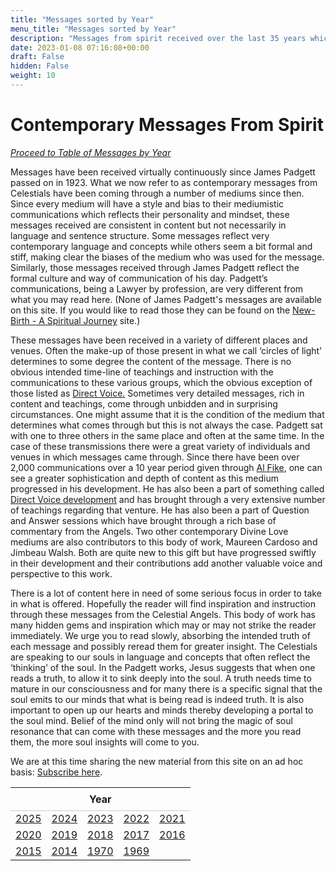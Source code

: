 ```yaml
---
title: "Messages sorted by Year"
menu_title: "Messages sorted by Year"
description: "Messages from spirit received over the last 35 years which follow on from the Padgett Messages 100 years ago."
date: 2023-01-08 07:16:08+00:00
draft: False
hidden: False
weight: 10
---
```

# Contemporary Messages From Spirit

*[Proceed to Table of Messages by Year](/contemporary-messages/#a)*

Messages have been received virtually continuously since James Padgett passed on in 1923. What we now refer to as contemporary messages from Celestials have been coming through a number of mediums since then. Since every medium will have a style and bias to their mediumistic communications which reflects their personality and mindset, these messages received are consistent in content but not necessarily in language and sentence structure. Some messages reflect very contemporary language and concepts while others seem a bit formal and stiff, making clear the biases of the medium who was used for the message. Similarly, those messages received through James Padgett reflect the formal culture and way of communication of his day.  Padgett’s communications, being a Lawyer by profession, are very different from what you may read here.  (None of James Padgett's messages are available on this site. If you would like to read those they can be found on the [New-Birth - A Spiritual Journey](https://new-birth.net) site.)

These messages have been received in a variety of different places and venues. Often the make-up of those present in what we call ‘circles of light’ determines to some degree the content of the message. There is no obvious intended time-line of teachings and instruction with the communications to these various groups, which the obvious exception of those listed as [Direct Voice.](https://soultruth.ca/direct-voice-mediumship/) Sometimes very detailed messages, rich in content and teachings, come through unbidden and in surprising circumstances. One might assume that it is the condition of the medium that determines what comes through but this is not always the case. Padgett sat with one to three others in the same place and often at the same time. In the case of these transmissions there were a great variety of individuals and venues in which messages came through. Since there have been over 2,000 communications over a 10 year period given through [Al Fike](/various/mediumship/al-fikes-mediumship/), one can see a greater sophistication and depth of content as this medium progressed in his development. He has also been a part of something called [Direct Voice development](https://soultruth.ca/direct-voice-mediumship/) and has brought through a very extensive number of teachings regarding that venture. He has also been a part of Question and Answer sessions which have brought through a rich base of commentary from the Angels. Two other contemporary Divine Love mediums are also contributors to this body of work, Maureen Cardoso and Jimbeau Walsh. Both are quite new to this gift but have progressed swiftly in their development and their contributions add another valuable voice and perspective to this work.

There is a lot of content here in need of some serious focus in order to take in what is offered. Hopefully the reader will find inspiration and instruction through these messages from the Celestial Angels. This body of work has many hidden gems and inspiration which may or may not strike the reader immediately.  We urge you to read slowly, absorbing the intended truth of each message and possibly reread them for greater insight. The Celestials are speaking to our souls in language and concepts that often reflect the ‘thinking’ of the soul. In the Padgett works, Jesus suggests that when one reads a truth, to allow it to sink deeply into the soul. A truth needs time to mature in our consciousness and for many there is a specific signal that the soul emits to our minds that what is being read is indeed truth. It is also important to open up our hearts and minds thereby developing a portal to the soul mind. Belief of the mind only will not bring the magic of soul resonance that can come with these messages and the more you read them, the more soul insights will come to you. 

We are at this time sharing the new material from this site on an ad hoc basis: [Subscribe here](http://eepurl.com/gaGfPD).

<!--[subscribe here.](https://new-birth.us6.list-manage.com/subscribe?u=7b572301eabd13f5075f1c9a0&id=894ad8557b)-->

<table style="width:100%; text-align:center; border-collapse:collapse;">
  <thead>
    <tr>
      <th colspan="5" style="padding:8px; border-bottom:1px solid #ccc;">Year</th>
    </tr>
  </thead>
  <tbody>
    <tr>
      <td><a href="/contemporary-messages/messages-sorted-year/contemporary-channelled-messages-from-year-2025/">2025</a></td>
      <td><a href="/contemporary-messages/messages-sorted-year/contemporary-channelled-messages-from-year-2024/">2024</a></td>
      <td><a href="/contemporary-messages/messages-sorted-year/contemporary-channelled-messages-from-year-2023/">2023</a></td>
      <td><a href="/contemporary-messages/messages-sorted-year/contemporary-channelled-messages-from-year-2022/">2022</a></td>
      <td><a href="/contemporary-messages/messages-sorted-year/contemporary-channelled-messages-from-year-2021/">2021</a></td>
    </tr>
    <tr>
      <td><a href="/contemporary-messages/messages-sorted-year/contemporary-channelled-messages-from-year-2020/">2020</a></td>
      <td><a href="/contemporary-messages/messages-sorted-year/contemporary-channelled-messages-from-year-2019/">2019</a></td>
      <td><a href="/contemporary-messages/messages-sorted-year/contemporary-channelled-messages-from-year-2018/">2018</a></td>
      <td><a href="/contemporary-messages/messages-sorted-year/contemporary-channelled-messages-from-year-2017/">2017</a></td>
      <td><a href="/contemporary-messages/messages-sorted-year/contemporary-channelled-messages-from-year-2016/">2016</a></td>
    </tr>
    <tr>
      <td><a href="/contemporary-messages/messages-sorted-year/contemporary-channelled-messages-from-year-2015/">2015</a></td>
      <td><a href="/contemporary-messages/messages-sorted-year/contemporary-channelled-messages-from-spirit-year-2014/">2014</a></td>
      <td><a href="/contemporary-messages/messages-sorted-year/contemporary-channelled-messages-from-year-1970/">1970</a></td>
      <td><a href="/contemporary-messages/messages-sorted-year/contemporary-channelled-messages-from-year-1969/">1969</a></td>
      <td>&nbsp;</td>
    </tr>
  </tbody>
</table>

 